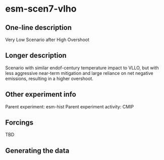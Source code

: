 <!--- This file contains a number of sections -->
<!--- They are bounded by comments like this -->
<!--- Do not edit these sections by hand -->
<!--- Start title -->
# esm-scen7-vlho
<!--- End title -->

## One-line description

<!--- Start one-line-description -->
Very Low Scenario after High Overshoot
<!--- End one-line-description -->

## Longer description

<!--- Start longer-description -->
Scenario with similar endof-century temperature impact to VLLO, but with less aggressive near-term mitigation and large reliance on net negative emissions, resulting in a higher overshoot.
<!--- End longer-description -->

## Other experiment info

<!--- Start other-experiment-info -->
Parent experiment: esm-hist
Parent experiment activity: CMIP
<!--- End other-experiment-info -->

## Forcings

<!--- Start forcings -->
TBD
<!--- End forcings -->

## Generating the data

<!--- TODO: auto-generate this -->

